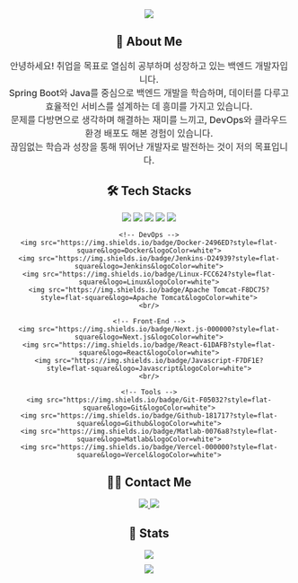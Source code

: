 <div align="center">
    <img src="https://capsule-render.vercel.app/api?type=transparent&color=auto&height=150&text=열정%20가득한%20개발,%20지금%20시작합니다%20🚀&animation=&fontColor=000000&fontSize=50" />
</div>


<div align="center"> 
    <h2>👋 About Me</h2>
    <p style="font-weight: 500; font-size: 16px; color: #333;">
        안녕하세요! 취업을 목표로 열심히 공부하며 성장하고 있는 백엔드 개발자입니다.<br>
        Spring Boot와 Java를 중심으로 백엔드 개발을 학습하며, 데이터를 다루고 효율적인 서비스를 설계하는 데 흥미를 가지고 있습니다.<br>
        문제를 다방면으로 생각하며 해결하는 재미를 느끼고, DevOps와 클라우드 환경 배포도 해본 경험이 있습니다.<br>
        끊임없는 학습과 성장을 통해 뛰어난 개발자로 발전하는 것이 저의 목표입니다.
    </p>
</div>

<div align="center">
    <h2>🛠️ Tech Stacks</h2>
    <div style="margin: 10px;">
    <!-- Back-End -->
    <img src="https://img.shields.io/badge/Spring Boot-6DB33F?style=flat-square&logo=Spring Boot&logoColor=white">
    <img src="https://img.shields.io/badge/Java-007396?style=flat-square&logo=Java&logoColor=white">
    <img src="https://img.shields.io/badge/MongoDB-47A248?style=flat-square&logo=MongoDB&logoColor=white">
    <img src="https://img.shields.io/badge/MySQL-4479A1?style=flat-square&logo=MySQL&logoColor=white">
    <img src="https://img.shields.io/badge/MariaDB-003545?style=flat-square&logo=MariaDB&logoColor=white">
    <br/>

    <!-- DevOps -->
    <img src="https://img.shields.io/badge/Docker-2496ED?style=flat-square&logo=Docker&logoColor=white">
    <img src="https://img.shields.io/badge/Jenkins-D24939?style=flat-square&logo=Jenkins&logoColor=white">
    <img src="https://img.shields.io/badge/Linux-FCC624?style=flat-square&logo=Linux&logoColor=white">
    <img src="https://img.shields.io/badge/Apache Tomcat-F8DC75?style=flat-square&logo=Apache Tomcat&logoColor=white">
    <br/>

    <!-- Front-End -->
    <img src="https://img.shields.io/badge/Next.js-000000?style=flat-square&logo=Next.js&logoColor=white">
    <img src="https://img.shields.io/badge/React-61DAFB?style=flat-square&logo=React&logoColor=white">
    <img src="https://img.shields.io/badge/Javascript-F7DF1E?style=flat-square&logo=Javascript&logoColor=white">
    <br/>

    <!-- Tools -->
    <img src="https://img.shields.io/badge/Git-F05032?style=flat-square&logo=Git&logoColor=white">
    <img src="https://img.shields.io/badge/Github-181717?style=flat-square&logo=Github&logoColor=white">
    <img src="https://img.shields.io/badge/Matlab-0076a8?style=flat-square&logo=Matlab&logoColor=white">
    <img src="https://img.shields.io/badge/Vercel-000000?style=flat-square&logo=Vercel&logoColor=white">
</div>


<div align="center">
    <h2>🧑‍💻 Contact Me</h2>
    <div>
        <a href="mailto:kidon0902@naver.com">
            <img src="https://img.shields.io/badge/Gmail-EA4335?style=flat-square&logo=Gmail&logoColor=white">
        </a>
        <a href="https://www.notion.so/Backend-Developer-Resume-14009d2e1cdd808f86b8d08a1eed3852">
            <img src="https://img.shields.io/badge/Notion-000000?style=flat-square&logo=Notion&logoColor=white">
        </a>
    </div>
</div>

<div align="center">
    <h2>🏅 Stats</h2>
    <div>
        <img src="https://github-readme-stats.vercel.app/api/top-langs/?username=alrk14567&layout=compact&bg_color=ffffff&title_color=000000&text_color=000000" style="margin-bottom: 10px;" /><br/>
        <img src="https://github-readme-streak-stats.herokuapp.com/?user=alrk14567&theme=default" />
    </div>
</div>       
